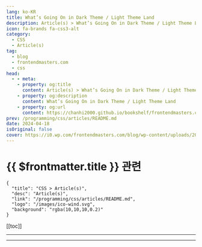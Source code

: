 ```yaml
---
lang: ko-KR
title: What’s Going On in Dark Theme / Light Theme Land
description: Article(s) > What’s Going On in Dark Theme / Light Theme Land
icon: fa-brands fa-css3-alt
category: 
  - CSS
  - Article(s)
tag: 
  - blog
  - frontendmasters.com
  - css
head:
  - - meta:
    - property: og:title
      content: Article(s) > What’s Going On in Dark Theme / Light Theme Land
    - property: og:description
      content: What’s Going On in Dark Theme / Light Theme Land
    - property: og:url
      content: https://chanhi2000.github.io/bookshelf/frontendmasters.com/dark-and-light.html
prev: /programming/css/articles/README.md
date: 2024-04-18
isOriginal: false
cover: https://i0.wp.com/frontendmasters.com/blog/wp-content/uploads/2024/04/light-dark-thumb.jpg?w=1000&ssl=1
---
```


# {{ $frontmatter.title }} 관련

```component VPCard
{
  "title": "CSS > Article(s)",
  "desc": "Article(s)",
  "link": "/programming/css/articles/README.md",
  "logo": "/images/ico-wind.svg",
  "background": "rgba(10,10,10,0.2)"
}
```

[[toc]]

---

<SiteInfo
  name="What’s Going On in Dark Theme / Light Theme Land"
  desc="There has been a fresh round of enthusiasm and writing around light mode / dark mode support for the web lately. I think it’s driven partially by the new light-dark() function in CSS (CSS Color Module Level 5 spec) that makes it easier to declare values that change depending on the mode. Here’s the basic […]"
  url="https://frontendmasters.com/news/dark-and-light/"
  logo="https://frontendmasters.com/favicon.ico"
  preview="https://i0.wp.com/frontendmasters.com/blog/wp-content/uploads/2024/04/light-dark-thumb.jpg?w=1000&ssl=1"/>

<!-- TODO: 작성 -->

---

<TagLinks />